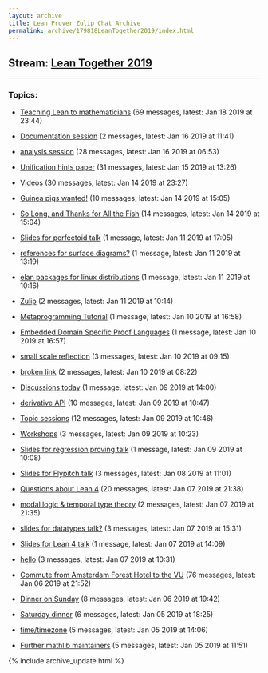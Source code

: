```yaml
---
layout: archive
title: Lean Prover Zulip Chat Archive
permalink: archive/179818LeanTogether2019/index.html
---
```


## Stream: [Lean Together 2019](https://leanprover-community.github.io/archive/179818LeanTogether2019/index.html)
---

### Topics:

* [Teaching Lean to mathematicians](88047TeachingLeantomathematicians.html) (69 messages, latest: Jan 18 2019 at 23:44)

* [Documentation session](21791Documentationsession.html) (2 messages, latest: Jan 16 2019 at 11:41)

* [analysis session](90889analysissession.html) (28 messages, latest: Jan 16 2019 at 06:53)

* [Unification hints paper](88568Unificationhintspaper.html) (31 messages, latest: Jan 15 2019 at 13:26)

* [Videos](74251Videos.html) (30 messages, latest: Jan 14 2019 at 23:27)

* [Guinea pigs wanted!](44625Guineapigswanted.html) (10 messages, latest: Jan 14 2019 at 15:05)

* [So Long, and Thanks for All the Fish](67846SoLongandThanksforAlltheFish.html) (14 messages, latest: Jan 14 2019 at 15:04)

* [Slides for perfectoid talk](49853Slidesforperfectoidtalk.html) (1 message, latest: Jan 11 2019 at 17:05)

* [references for surface diagrams?](99706referencesforsurfacediagrams.html) (1 message, latest: Jan 11 2019 at 13:19)

* [elan packages for linux distributions](97418elanpackagesforlinuxdistributions.html) (1 message, latest: Jan 11 2019 at 10:16)

* [Zulip](26517Zulip.html) (2 messages, latest: Jan 11 2019 at 10:14)

* [Metaprogramming Tutorial](51967MetaprogrammingTutorial.html) (1 message, latest: Jan 10 2019 at 16:58)

* [Embedded Domain Specific Proof Languages](38246EmbeddedDomainSpecificProofLanguages.html) (1 message, latest: Jan 10 2019 at 16:57)

* [small scale reflection](22669smallscalereflection.html) (3 messages, latest: Jan 10 2019 at 09:15)

* [broken link](09264brokenlink.html) (2 messages, latest: Jan 10 2019 at 08:22)

* [Discussions today](89273Discussionstoday.html) (1 message, latest: Jan 09 2019 at 14:00)

* [derivative API](30286derivativeAPI.html) (10 messages, latest: Jan 09 2019 at 10:47)

* [Topic sessions](20471Topicsessions.html) (12 messages, latest: Jan 09 2019 at 10:46)

* [Workshops](59665Workshops.html) (3 messages, latest: Jan 09 2019 at 10:23)

* [Slides for regression proving talk](35870Slidesforregressionprovingtalk.html) (1 message, latest: Jan 09 2019 at 10:08)

* [Slides for Flypitch talk](08283SlidesforFlypitchtalk.html) (3 messages, latest: Jan 08 2019 at 11:01)

* [Questions about Lean 4](73691QuestionsaboutLean4.html) (20 messages, latest: Jan 07 2019 at 21:38)

* [modal logic & temporal type theory](92067modallogictemporaltypetheory.html) (2 messages, latest: Jan 07 2019 at 21:35)

* [slides for datatypes talk?](51526slidesfordatatypestalk.html) (3 messages, latest: Jan 07 2019 at 15:31)

* [Slides for Lean 4 talk](41996SlidesforLean4talk.html) (1 message, latest: Jan 07 2019 at 14:09)

* [hello](47413hello.html) (3 messages, latest: Jan 07 2019 at 10:31)

* [Commute from Amsterdam Forest Hotel to the VU](19307CommutefromAmsterdamForestHoteltotheVU.html) (76 messages, latest: Jan 06 2019 at 21:52)

* [Dinner on Sunday](35858DinneronSunday.html) (8 messages, latest: Jan 06 2019 at 19:42)

* [Saturday dinner](65678Saturdaydinner.html) (6 messages, latest: Jan 05 2019 at 18:25)

* [time/timezone](32426timetimezone.html) (5 messages, latest: Jan 05 2019 at 14:06)

* [Further mathlib maintainers](36093Furthermathlibmaintainers.html) (5 messages, latest: Jan 05 2019 at 11:51)


{% include archive_update.html %}